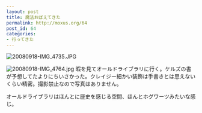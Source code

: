 ```yaml
---
layout: post
title: 魔法おぼえてきた
permalink: http://moxus.org/64
post_id: 64
categories: 
- 行ってきた
---
```


![20080918-IMG_4735.JPG](/images/20080918-IMG_4735.JPG)

![20080918-IMG_4764.jpg](/images/20080918-IMG_4764.jpg)
暇を見てオールドライブラリに行く。ケルズの書が予想してたよりにちいさかった。クレイジー細かい装飾は手書きとは思えないくらい精密。撮影禁止なので写真はありません。

オールドライブラリはほんとに歴史を感じる空間、ほんとホグワーツみたいな感じ。